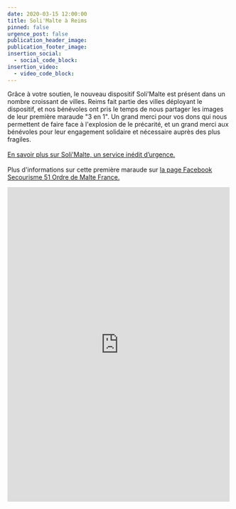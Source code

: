 ```yaml
---
date: 2020-03-15 12:00:00
title: Soli'Malte à Reims
pinned: false
urgence_post: false
publication_header_image:
publication_footer_image:
insertion_social:
  - social_code_block:
insertion_video:
  - video_code_block:
---
```


Gr&acirc;ce &agrave; votre soutien, le nouveau dispositif Soli'Malte est pr&eacute;sent dans un nombre croissant de villes. Reims fait partie des villes d&eacute;ployant le dispositif, et nos b&eacute;n&eacute;voles ont pris le temps de nous partager les images de leur premi&egrave;re maraude "3 en 1".&nbsp;Un grand merci pour vos dons qui nous permettent de faire face &agrave; l'explosion de le pr&eacute;carit&eacute;, et un grand merci aux b&eacute;n&eacute;voles pour leur engagement solidaire et n&eacute;cessaire aupr&egrave;s des plus fragiles.<br><br>[En savoir plus sur Soli'Malte, un service in&eacute;dit d’urgence.](https://covid19.ordredemaltefrance.org/solimalte)<br><br>Plus d'informations sur cette premi&egrave;re maraude sur [la page Facebook Secourisme 51 Ordre de Malte France.](https://www.facebook.com/secourisme51.ordredemaltefrance/)

<div class="w-75"><div class="embed-responsive embed-responsive-1by1"><iframe src="https://www.facebook.com/plugins/post.php?href=https%3A%2F%2Fwww.facebook.com%2Fsecourisme51.ordredemaltefrance%2Fposts%2F2539822276240751&amp;width=500" width="500" height="707" style="border:none;overflow:hidden" scrolling="no" frameborder="0" allowtransparency="true" allow="encrypted-media" class="embed-responsive-item"></iframe></div></div>